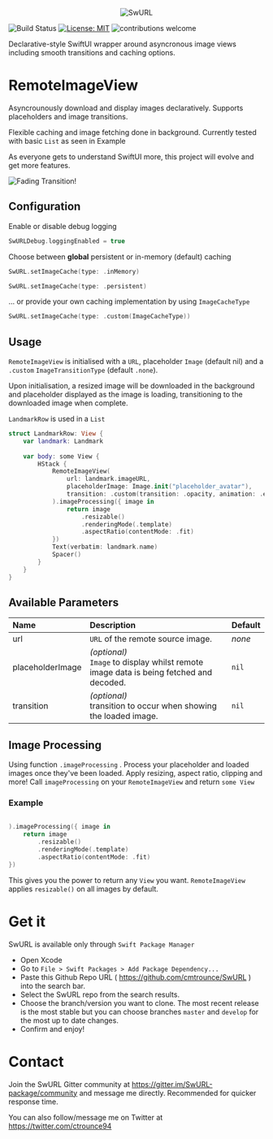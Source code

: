 <p align="center">
  <img src="https://i.imgur.com/iHgsHBs.png" alt="SwURL"/>
</p>

![Build Status](https://app.bitrise.io/app/0cc93118a793b6f9/status.svg?token=6ITVosjDjjYgfYcVRGMuUw&branch=master)
[![License: MIT](https://img.shields.io/badge/License-MIT-yellow.svg)](https://opensource.org/licenses/MIT)
![contributions welcome](https://img.shields.io/badge/contributions-welcome-brightgreen.svg?style=flat)

Declarative-style SwiftUI wrapper around asyncronous image views including smooth transitions and caching options.

# RemoteImageView

Asyncrounously download and display images declaratively. Supports placeholders and image transitions.

Flexible caching and image fetching done in background. Currently tested with basic `List` as seen in Example

As everyone gets to understand SwiftUI more, this project will evolve and get more features.

![Fading Transition!](https://media.giphy.com/media/kFCKkcURNhI0AVG19y/giphy.gif)

## Configuration

Enable or disable debug logging 

```swift 
SwURLDebug.loggingEnabled = true
```


Choose between **global** persistent or in-memory (default) caching

 ```swift
 SwURL.setImageCache(type: .inMemory)
 ```

 ```swift
 SwURL.setImageCache(type: .persistent)
 ```
 
 ... or provide your own caching implementation by using `ImageCacheType`
 
  ```swift
 SwURL.setImageCache(type: .custom(ImageCacheType))
 ```

## Usage

`RemoteImageView` is initialised with a `URL`, placeholder `Image` (default nil)  and a `.custom` `ImageTransitionType` (default `.none`). 

Upon initialisation, a resized image will be downloaded in the background and placeholder displayed as the image is loading, transitioning to the downloaded image when complete.

`LandmarkRow` is used in a `List`

```swift
struct LandmarkRow: View {
	var landmark: Landmark
	
	var body: some View {
		HStack {
			RemoteImageView(
				url: landmark.imageURL,
				placeholderImage: Image.init("placeholder_avatar"),
				transition: .custom(transition: .opacity, animation: .easeOut(duration: 0.5))
			).imageProcessing({ image in
				return image
					.resizable()
					.renderingMode(.template)
					.aspectRatio(contentMode: .fit)
			})
			Text(verbatim: landmark.name)
			Spacer()
		}
	}
}
```

## Available Parameters

| Name | Description |Default|
| :--- | :--- | :--- |
| url | `URL` of the remote source image. | _none_ |
| placeholderImage | _(optional)_<br />`Image` to display whilst remote image data is being fetched and decoded. | `nil` |
| transition | _(optional)_<br />transition to occur when showing the loaded image. | `nil` |

## Image Processing

Using function `.imageProcessing` . 
Process your placeholder and loaded images once they've been loaded. Apply resizing, aspect ratio, clipping and more!
Call `imageProcessing` on your `RemoteImageView` and return `some View` 

### Example

```swift

).imageProcessing({ image in    
    return image
        .resizable()
        .renderingMode(.template)
        .aspectRatio(contentMode: .fit)
})

```

This gives you the power to return any `View` you want.
`RemoteImageView` applies `resizable()` on all images by default.

# Get it

SwURL is available only through `Swift Package Manager`

* Open Xcode
* Go to `File > Swift Packages > Add Package Dependency...`
* Paste this Github Repo URL ( https://github.com/cmtrounce/SwURL ) into the search bar. 
* Select the SwURL repo from the search results.
* Choose the branch/version you want to clone. The most recent release is the most stable but you can choose branches  `master` and `develop` for the most up to date changes.
* Confirm and enjoy!

# Contact

Join the SwURL Gitter community at https://gitter.im/SwURL-package/community and message me directly. Recommended for quicker response time.

You can also follow/message me on Twitter at https://twitter.com/ctrounce94
